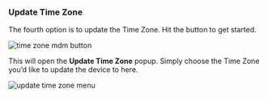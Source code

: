 ### Update Time Zone

The fourth option is to update the Time Zone. Hit the button to get started.

![time zone mdm button](https://support.optisigns.com/hc/article_attachments/40871347292947)

This will open the **Update Time Zone** popup. Simply choose the Time Zone you’d like to update the device to here.

![update time zone menu](https://support.optisigns.com/hc/article_attachments/40871323414035)